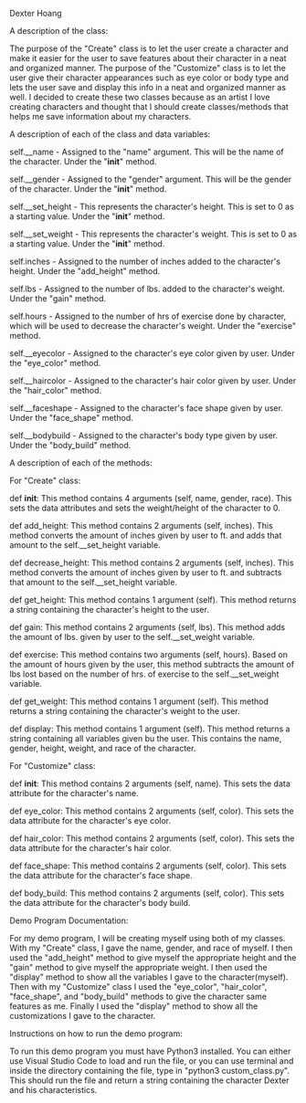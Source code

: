 Dexter Hoang

A description of the class:

The purpose of the "Create" class is to let the user create a character and make it easier for the user to save features about their character in a neat and organized manner. The purpose of the "Customize" class is to let the user give their character appearances such as eye color or body type and lets the user save and display this info in a neat and organized manner as well. I decided to create these two classes because as an artist I love creating characters and thought that I should create classes/methods that helps me save information about my characters.


A description of each of the class and data variables:

self.__name - Assigned to the "name" argument. This will be the name of the character. Under the "__init__" method.

self.__gender - Assigned to the "gender" argument. This will be the gender of the character. Under the "__init__" method.

self.__set_height - This represents the character's height. This is set to 0 as a starting value. Under the "__init__" method.

self.__set_weight - This represents the character's weight. This is set to 0 as a starting value. Under the "__init__" method.

self.inches - Assigned to the number of inches added to the character's height. Under the "add_height" method.

self.lbs - Assigned to the number of lbs. added to the character's weight. Under the "gain" method.

self.hours - Assigned to the number of hrs of exercise done by character, which will be used to decrease the character's weight. Under the "exercise" method.

self.__eyecolor - Assigned to the character's eye color given by user. Under the "eye_color" method.

self.__haircolor - Assigned to the character's hair color given by user. Under the "hair_color" method.

self.__faceshape - Assigned to the character's face shape given by user. Under the "face_shape" method.

self.__bodybuild - Assigned to the character's body type given by user. Under the "body_build" method. 


A description of each of the methods:

For "Create" class:

def __init__: This method contains 4 arguments (self, name, gender, race). This sets the data attributes and sets the weight/height of the character to 0.

def add_height: This method contains 2 arguments (self, inches). This method converts the amount of inches given by user to ft. and adds that amount to the self.__set_height variable. 

def decrease_height: This method contains 2 arguments (self, inches). This method converts the amount of inches given by user to ft. and subtracts that amount to the self.__set_height variable. 

def get_height: This method contains 1 argument (self). This method returns a string containing the character's height to the user.

def gain: This method contains 2 arguments (self, lbs). This method adds the amount of lbs. given by user to the self.__set_weight variable.

def exercise: This method contains two arguments (self, hours). Based on the amount of hours given by the user, this method subtracts the amount of lbs lost based on the number of hrs. of exercise to the self.__set_weight variable. 

def get_weight: This method contains 1 argument (self). This method returns a string containing the character's weight to the user.

def display: This method contains 1 argument (self). This method returns a string containing all variables given bu the user. This contains the name, gender, height, weight, and race of the character.


For "Customize" class:

def __init__: This method contains 2 arguments (self, name). This sets the data attribute for the character's name.

def eye_color: This method contains 2 arguments (self, color). This sets the data attribute for the character's eye color.

def hair_color: This method contains 2 arguments (self, color). This sets the data attribute for the character's hair color.

def face_shape: This method contains 2 arguments (self, color). This sets the data attribute for the character's face shape.

def body_build: This method contains 2 arguments (self, color). This sets the data attribute for the character's body build. 


Demo Program Documentation:

For my demo program, I will be creating myself using both of my classes. With my "Create" class, I gave the name, gender, and race of myself. I then used the "add_height" method to give myself the appropriate height and the "gain" method to give myself the appropriate weight. I then used the "display" method to show all the variables I gave to the character(myself). Then with my "Customize" class I used the "eye_color", "hair_color", "face_shape", and "body_build" methods to give the character same features as me. Finally I used the "display" method to show all the customizations I gave to the character. 

Instructions on how to run the demo program:

To run this demo program you must have Python3 installed. You can either use Visual Studio Code to load and run the file, or you can use terminal and inside the directory containing the file, type in "python3 custom_class.py". This should run the file and return a string containing the character Dexter and his characteristics.  

















